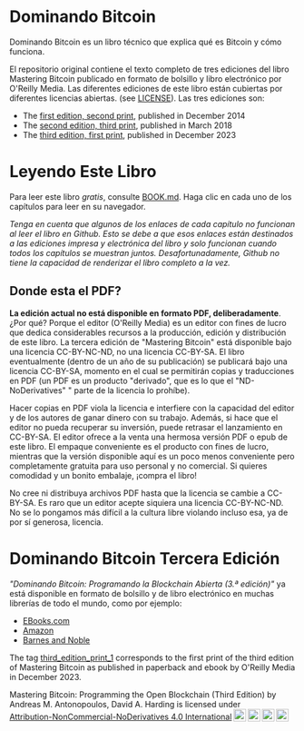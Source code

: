 # Dominando Bitcoin

Dominando Bitcoin es un libro técnico que explica qué es Bitcoin y cómo funciona.

El repositorio original contiene el texto completo de tres ediciones del libro Mastering Bitcoin publicado en formato de bolsillo y libro electrónico por O'Reilly Media. Las diferentes ediciones de este libro están cubiertas por diferentes licencias abiertas. (see [LICENSE](LICENSE)). Las tres edicíones son:

* The [first edition, second print](https://github.com/bitcoinbook/bitcoinbook/releases/tag/Edition1Print2), published in December 2014
* The [second edition, third print](https://github.com/bitcoinbook/bitcoinbook/releases/tag/second_edition_print3), published in March 2018
* The [third edition, first print](https://github.com/bitcoinbook/bitcoinbook/releases/tag/third_edition_print1), published in December 2023

# Leyendo Este Libro

Para leer este libro *gratis*, consulte [BOOK.md](https://github.com/jsahagun91/bitcoinlibro/blob/develop/BOOK.md). Haga clic en cada uno de los capítulos para leer en su navegador.

_Tenga en cuenta que algunos de los enlaces de cada capítulo no funcionan al leer el libro en Github. Esto se debe a que esos enlaces están destinados a las ediciones impresa y electrónica del libro y solo funcionan cuando todos los capítulos se muestran juntos. Desafortunadamente, Github no tiene la capacidad de renderizar el libro completo a la vez._

## Donde esta el PDF?

**La edición actual no está disponible en formato PDF, deliberadamente**. ¿Por qué? Porque el editor (O'Reilly Media) es un editor con fines de lucro que dedica considerables recursos a la producción, edición y distribución de este libro. La tercera edición de "Mastering Bitcoin" está disponible bajo una licencia CC-BY-NC-ND, no una licencia CC-BY-SA. El libro eventualmente (dentro de un año de su publicación) se publicará bajo una licencia CC-BY-SA, momento en el cual se permitirán copias y traducciones en PDF (un PDF es un producto "derivado", que es lo que el "ND-NoDerivatives" " parte de la licencia lo prohíbe).

Hacer copias en PDF viola la licencia e interfiere con la capacidad del editor y de los autores de ganar dinero con su trabajo. Además, si hace que el editor no pueda recuperar su inversión, puede retrasar el lanzamiento en CC-BY-SA. El editor ofrece a la venta una hermosa versión PDF o epub de este libro. El empaque conveniente es el producto con fines de lucro, mientras que la versión disponible aquí es un poco menos conveniente pero completamente gratuita para uso personal y no comercial. Si quieres comodidad y un bonito embalaje, ¡compra el libro!

No cree ni distribuya archivos PDF hasta que la licencia se cambie a CC-BY-SA. Es raro que un editor acepte siquiera una licencia CC-BY-NC-ND. No se lo pongamos más difícil a la cultura libre violando incluso esa, ya de por sí generosa, licencia.

# Dominando Bitcoin Tercera Edición

*"Dominando Bitcoin: Programando la Blockchain Abierta (3.ª edición)"* ya está disponible en formato de bolsillo y de libro electrónico en muchas librerías de todo el mundo, como por ejemplo:

* [EBooks.com](https://www.ebooks.com/en-us/book/211147266/mastering-bitcoin/andreas-m-antonopoulos/)
* [Amazon](https://www.amazon.com/Mastering-Bitcoin-Programming-Open-Blockchain/dp/1098150090)
* [Barnes and Noble](https://www.barnesandnoble.com/w/mastering-bitcoin-andreas-m-antonopoulos/1126323222?ean=9781098150051)

The tag [third_edition_print_1](https://github.com/bitcoinbook/bitcoinbook/releases/tag/third_edition_print1) corresponds to the first print of the third edition of Mastering Bitcoin as published in paperback and ebook by O'Reilly Media in December 2023.

 <p xmlns:cc="http://creativecommons.org/ns#" xmlns:dct="http://purl.org/dc/terms/"><span property="dct:title">Mastering Bitcoin: Programming the Open Blockchain (Third Edition)</span> by <span property="cc:attributionName">Andreas M. Antonopoulos, David A. Harding</span> is licensed under <a href="http://creativecommons.org/licenses/by-nc-nd/4.0/" target="_blank" rel="license noopener noreferrer" style="display:inline-block;">Attribution-NonCommercial-NoDerivatives 4.0 International<img style="height:22px!important;margin-left:3px;vertical-align:text-bottom;" src="https://mirrors.creativecommons.org/presskit/icons/cc.svg"><img style="height:22px!important;margin-left:3px;vertical-align:text-bottom;" src="https://mirrors.creativecommons.org/presskit/icons/by.svg"><img style="height:22px!important;margin-left:3px;vertical-align:text-bottom;" src="https://mirrors.creativecommons.org/presskit/icons/nc.svg"><img style="height:22px!important;margin-left:3px;vertical-align:text-bottom;" src="https://mirrors.creativecommons.org/presskit/icons/nd.svg"></a></p> 


